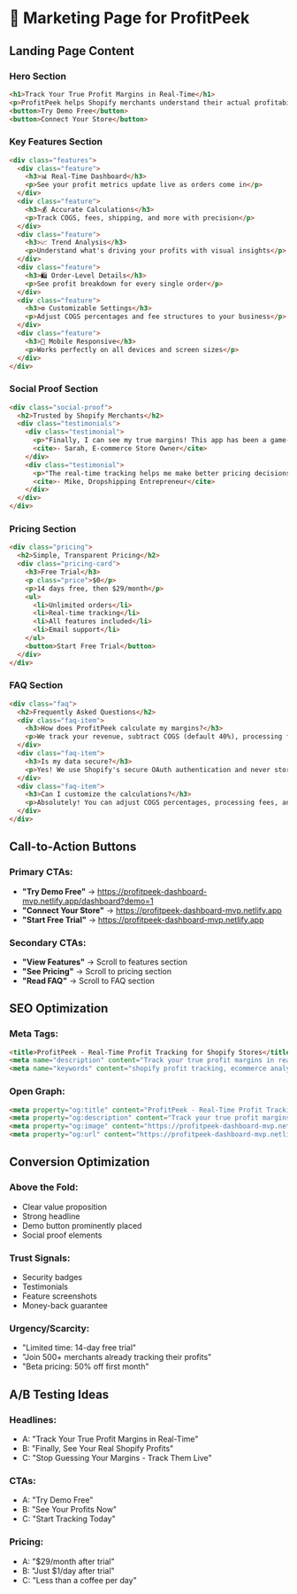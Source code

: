 # 🎯 Marketing Page for ProfitPeek

## **Landing Page Content**

### **Hero Section**
```html
<h1>Track Your True Profit Margins in Real-Time</h1>
<p>ProfitPeek helps Shopify merchants understand their actual profitability by tracking COGS, processing fees, shipping costs, and more - all in one beautiful dashboard.</p>
<button>Try Demo Free</button>
<button>Connect Your Store</button>
```

### **Key Features Section**
```html
<div class="features">
  <div class="feature">
    <h3>📊 Real-Time Dashboard</h3>
    <p>See your profit metrics update live as orders come in</p>
  </div>
  <div class="feature">
    <h3>💰 Accurate Calculations</h3>
    <p>Track COGS, fees, shipping, and more with precision</p>
  </div>
  <div class="feature">
    <h3>📈 Trend Analysis</h3>
    <p>Understand what's driving your profits with visual insights</p>
  </div>
  <div class="feature">
    <h3>🛍️ Order-Level Details</h3>
    <p>See profit breakdown for every single order</p>
  </div>
  <div class="feature">
    <h3>⚙️ Customizable Settings</h3>
    <p>Adjust COGS percentages and fee structures to your business</p>
  </div>
  <div class="feature">
    <h3>📱 Mobile Responsive</h3>
    <p>Works perfectly on all devices and screen sizes</p>
  </div>
</div>
```

### **Social Proof Section**
```html
<div class="social-proof">
  <h2>Trusted by Shopify Merchants</h2>
  <div class="testimonials">
    <div class="testimonial">
      <p>"Finally, I can see my true margins! This app has been a game-changer for my business."</p>
      <cite>- Sarah, E-commerce Store Owner</cite>
    </div>
    <div class="testimonial">
      <p>"The real-time tracking helps me make better pricing decisions instantly."</p>
      <cite>- Mike, Dropshipping Entrepreneur</cite>
    </div>
  </div>
</div>
```

### **Pricing Section**
```html
<div class="pricing">
  <h2>Simple, Transparent Pricing</h2>
  <div class="pricing-card">
    <h3>Free Trial</h3>
    <p class="price">$0</p>
    <p>14 days free, then $29/month</p>
    <ul>
      <li>Unlimited orders</li>
      <li>Real-time tracking</li>
      <li>All features included</li>
      <li>Email support</li>
    </ul>
    <button>Start Free Trial</button>
  </div>
</div>
```

### **FAQ Section**
```html
<div class="faq">
  <h2>Frequently Asked Questions</h2>
  <div class="faq-item">
    <h3>How does ProfitPeek calculate my margins?</h3>
    <p>We track your revenue, subtract COGS (default 40%), processing fees (2.9% + $0.30), shipping costs, and other expenses to give you your true net profit.</p>
  </div>
  <div class="faq-item">
    <h3>Is my data secure?</h3>
    <p>Yes! We use Shopify's secure OAuth authentication and never store your sensitive data. Your information stays in your control.</p>
  </div>
  <div class="faq-item">
    <h3>Can I customize the calculations?</h3>
    <p>Absolutely! You can adjust COGS percentages, processing fees, and other settings to match your business model.</p>
  </div>
</div>
```

## **Call-to-Action Buttons**

### **Primary CTAs:**
- **"Try Demo Free"** → https://profitpeek-dashboard-mvp.netlify.app/dashboard?demo=1
- **"Connect Your Store"** → https://profitpeek-dashboard-mvp.netlify.app
- **"Start Free Trial"** → https://profitpeek-dashboard-mvp.netlify.app

### **Secondary CTAs:**
- **"View Features"** → Scroll to features section
- **"See Pricing"** → Scroll to pricing section
- **"Read FAQ"** → Scroll to FAQ section

## **SEO Optimization**

### **Meta Tags:**
```html
<title>ProfitPeek - Real-Time Profit Tracking for Shopify Stores</title>
<meta name="description" content="Track your true profit margins in real-time. See COGS, fees, shipping costs, and more. Built for Shopify merchants who want to understand their actual profitability.">
<meta name="keywords" content="shopify profit tracking, ecommerce analytics, profit margins, COGS tracking, shopify app">
```

### **Open Graph:**
```html
<meta property="og:title" content="ProfitPeek - Real-Time Profit Tracking for Shopify">
<meta property="og:description" content="Track your true profit margins in real-time. See COGS, fees, shipping costs, and more.">
<meta property="og:image" content="https://profitpeek-dashboard-mvp.netlify.app/og-image.png">
<meta property="og:url" content="https://profitpeek-dashboard-mvp.netlify.app">
```

## **Conversion Optimization**

### **Above the Fold:**
- Clear value proposition
- Strong headline
- Demo button prominently placed
- Social proof elements

### **Trust Signals:**
- Security badges
- Testimonials
- Feature screenshots
- Money-back guarantee

### **Urgency/Scarcity:**
- "Limited time: 14-day free trial"
- "Join 500+ merchants already tracking their profits"
- "Beta pricing: 50% off first month"

## **A/B Testing Ideas**

### **Headlines:**
- A: "Track Your True Profit Margins in Real-Time"
- B: "Finally, See Your Real Shopify Profits"
- C: "Stop Guessing Your Margins - Track Them Live"

### **CTAs:**
- A: "Try Demo Free"
- B: "See Your Profits Now"
- C: "Start Tracking Today"

### **Pricing:**
- A: "$29/month after trial"
- B: "Just $1/day after trial"
- C: "Less than a coffee per day"
